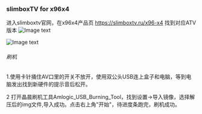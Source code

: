 ### slimboxTV for x96x4

进入slimboxtv官网，在x96x4产品页 https://slimboxtv.ru/x96-x4 找到对应ATV版本
![Image text](https://raw.githubusercontent.com/laof/x96x4/main/img/slimboxtv.ru_x96-x4_.png)

![Image text](https://raw.githubusercontent.com/laof/x96x4/main/img/download-atv.png)

###### 刷机

1.使用卡针捅住AV口里的开关不放开，使用双公头USB连上盒子和电脑，等到电脑发出找到新硬件的提示音后松开。

2 打开晶晨刷机工具Amlogic_USB_Burning_Tool，找到设置->导入镜像，选择解压后的img文件,导入成功。点击右上角"开始"，待进度条跑完，刷机成功。